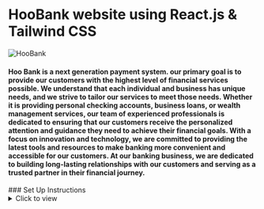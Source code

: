# HooBank website using React.js & Tailwind CSS

![HooBank](https://i.ibb.co/BK1Hn0x/Screenshot-2022-08-08-at-4-05-48-PM.png)



<h4>Hoo Bank is a next generation payment system. our primary goal is to provide our customers with the highest level of financial services possible. We understand that each individual and business has unique needs, and we strive to tailor our services to meet those needs. Whether it is providing personal checking accounts, business loans, or wealth management services, our team of experienced professionals is dedicated to ensuring that our customers receive the personalized attention and guidance they need to achieve their financial goals. With a focus on innovation and technology, we are committed to providing the latest tools and resources to make banking more convenient and accessible for our customers. At our banking business, we are dedicated to building long-lasting relationships with our customers and serving as a trusted partner in their financial journey.
</h4>
### Set Up Instructions

<details>
<summary>Click to view</summary>

- Download dependencies by running `npm install`
- Start up the app using `npm run dev`
</details>
